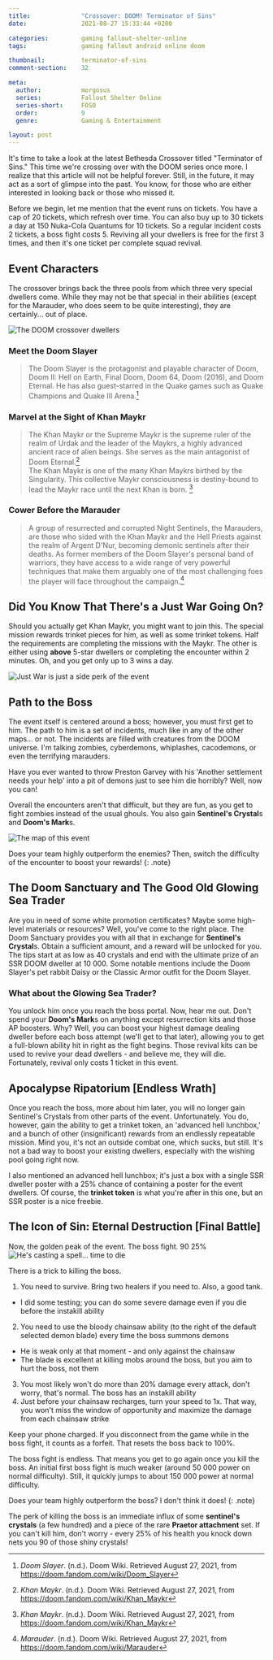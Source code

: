 ```yaml
---
title:              "Crossover: DOOM! Terminator of Sins"
date:               2021-08-27 15:33:44 +0200

categories:         gaming fallout-shelter-online
tags:               gaming fallout android online doom

thumbnail:          terminator-of-sins
comment-section:    32

meta:
  author:           morgosus
  series:           Fallout Shelter Online
  series-short:     FOSO
  order:            9
  genre:            Gaming & Entertainment

layout: post
---
```


It's time to take a look at the latest Bethesda Crossover titled "Terminator of Sins." This time we're crossing over with the DOOM series once more. I realize that this article will not be helpful forever. Still, in the future, it may act as a sort of glimpse into the past. You know, for those who are either interested in looking back or those who missed it.

Before we begin, let me mention that the event runs on tickets. You have a cap of 20 tickets, which refresh over time. You can also buy up to 30 tickets a day at 150 Nuka-Cola Quantums for 10 tickets. So a regular incident costs 2 tickets, a boss fight costs 5. Reviving all your dwellers is free for the first 3 times, and then it's one ticket per complete squad revival.

## Event Characters
The crossover brings back the three pools from which three very special dwellers come. While they may not be that special in their abilities (except for the Marauder, who does seem to be quite interesting), they are certainly... out of place.

![The DOOM crossover dwellers](/assets/thm/gaming/foso/terminator-of-sins-dwellers.jpg?v=1.0.0)

### Meet the Doom Slayer
> The Doom Slayer is the protagonist and playable character of Doom, Doom II: Hell on Earth, Final Doom, Doom 64, Doom (2016), and Doom Eternal. He has also guest-starred in the Quake games such as Quake Champions and Quake III Arena.[^1]

### Marvel at the Sight of Khan Maykr
> The Khan Maykr or the Supreme Maykr is the supreme ruler of the realm of Urdak and the leader of the Maykrs, a highly advanced ancient race of alien beings. She serves as the main antagonist of Doom Eternal.[^2]  
> The Khan Maykr is one of the many Khan Maykrs birthed by the Singularity. This collective Maykr consciousness is destiny-bound to lead the Maykr race until the next Khan is born. [^2]

### Cower Before the Marauder
> A group of resurrected and corrupted Night Sentinels, the Marauders, are those who sided with the Khan Maykr and the Hell Priests against the realm of Argent D'Nur, becoming demonic sentinels after their deaths. As former members of the Doom Slayer's personal band of warriors, they have access to a wide range of very powerful techniques that make them arguably one of the most challenging foes the player will face throughout the campaign.[^3]

## Did You Know That There's a Just War Going On?
Should you actually get Khan Maykr, you might want to join this. The special mission rewards trinket pieces for him, as well as some trinket tokens. Half the requirements are completing the missions with the Maykr. The other is either using **above** 5-star dwellers or completing the encounter within 2 minutes. Oh, and you get only up to 3 wins a day.

![Just War is just a side perk of the event](/assets/thm/gaming/foso/terminator-of-sins-just-war.jpg?v=1.0.0)

## Path to the Boss
The event itself is centered around a boss; however, you must first get to him. The path to him is a set of incidents, much like in any of the other maps... or not. The incidents are filled with creatures from the DOOM universe. I'm talking zombies, cyberdemons, whiplashes, cacodemons, or even the terrifying marauders.

Have you ever wanted to throw Preston Garvey with his 'Another settlement needs your help' into a pit of demons just to see him die horribly? Well, now you can!

Overall the encounters aren't that difficult, but they are fun, as you get to fight zombies instead of the usual ghouls. You also gain **Sentinel's Crystal**s and **Doom's Mark**s.

![The map of this event](/assets/thm/gaming/foso/terminator-of-sins-path-to-boss.jpg?v=1.0.0)

Does your team highly outperform the enemies? Then, switch the difficulty of the encounter to boost your rewards!
{: .note}

## The Doom Sanctuary and The Good Old Glowing Sea Trader
Are you in need of some white promotion certificates? Maybe some high-level materials or resources? Well, you've come to the right place. The Doom Sanctuary provides you with all that in exchange for **Sentinel's Crystal**s. Obtain a sufficient amount, and a reward will be unlocked for you. The tips start at as low as 40 crystals and end with the ultimate prize of an SSR DOOM dweller at 10 000. Some notable mentions include the Doom Slayer's pet rabbit Daisy or the Classic Armor outfit for the Doom Slayer.

### What about the Glowing Sea Trader?
You unlock him once you reach the boss portal. Now, hear me out. Don't spend your **Doom's Mark**s on anything except resurrection kits and those AP boosters. Why? Well, you can boost your highest damage dealing dweller before each boss attempt (we'll get to that later), allowing you to get a full-blown ability hit in right as the fight begins. Those revival kits can be used to revive your dead dwellers - and believe me, they will die. Fortunately, revival only costs 1 ticket in this event.

## Apocalypse Ripatorium [Endless Wrath]
Once you reach the boss, more about him later, you will no longer gain Sentinel's Crystals from other parts of the event. Unfortunately. You do, however, gain the ability to get a trinket token, an 'advanced hell lunchbox,' and a bunch of other (insignificant) rewards from an endlessly repeatable mission. Mind you, it's not an outside combat one, which sucks, but still. It's not a bad way to boost your existing dwellers, especially with the wishing pool going right now.

I also mentioned an advanced hell lunchbox; it's just a box with a single SSR dweller poster with a 25% chance of containing a poster for the event dwellers. Of course, the **trinket token** is what you're after in this one, but an SSR poster is a nice freebie.

## The Icon of Sin: Eternal Destruction [Final Battle]
Now, the golden peak of the event. The boss fight. 90 25%
![He's casting a spell... time to die](/assets/thm/gaming/foso/terminator-of-sins-boss.jpg?v=1.0.0)

There is a trick to killing the boss.
1. You need to survive. Bring two healers if you need to. Also, a good tank.
- I did some testing; you can do some severe damage even if you die before the instakill ability
2. You need to use the bloody chainsaw ability (to the right of the default selected demon blade) every time the boss summons demons
- He is weak only at that moment - and only against the chainsaw
- The blade is excellent at killing mobs around the boss, but you aim to hurt the boss, not them
3. You most likely won't do more than 20% damage every attack, don't worry, that's normal. The boss has an instakill ability
4. Just before your chainsaw recharges, turn your speed to 1x. That way, you won't miss the window of opportunity and maximize the damage from each chainsaw strike

Keep your phone charged. If you disconnect from the game while in the boss fight, it counts as a forfeit. That resets the boss back to 100%.

The boss fight is endless. That means you get to go again once you kill the boss. An initial first boss fight is much weaker (around 50 000 power on normal difficulty). Still, it quickly jumps to about 150 000 power at normal difficulty.

Does your team highly outperform the boss? I don't think it does!
{: .note}

The perk of killing the boss is an immediate influx of some **sentinel's crystals** (a few hundred) and a piece of the rare **Praetor attachment** set. If you can't kill him, don't worry - every 25% of his health you knock down nets you 90 of those shiny crystals!

[^1]: *Doom Slayer*. (n.d.). Doom Wiki. Retrieved August 27, 2021, from https://doom.fandom.com/wiki/Doom_Slayer
[^2]: *Khan Maykr*. (n.d.). Doom Wiki. Retrieved August 27, 2021, from https://doom.fandom.com/wiki/Khan_Maykr
[^3]: *Marauder*. (n.d.). Doom Wiki. Retrieved August 27, 2021, from https://doom.fandom.com/wiki/Marauder
